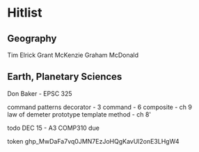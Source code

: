 Hitlist
========================

## Geography
Tim Elrick
Grant McKenzie
Graham McDonald

## Earth, Planetary Sciences
Don Baker - EPSC 325

command patterns
decorator - 3
command - 6
composite - ch 9     
law of demeter
prototype
template method - ch 8'

todo
DEC 15 - A3 COMP310 due





token 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







